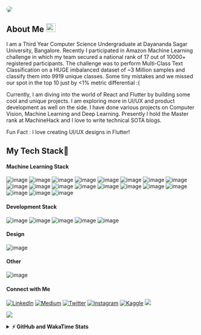 <img style="border-radius:30px" src="https://raw.githubusercontent.com/nakshatrasinghh/nakshatrasinghh/master/readme.jpg">

## About Me <img src="https://media.giphy.com/media/hvRJCLFzcasrR4ia7z/giphy.gif" width="25px" height="23px">
I am a Third Year Computer Science Undergraduate at Dayananda Sagar University, Bangalore.
Recently I participated in Amazon Machine Learning challenge in which my team secured a national rank of 17 out of 10000+ registered participants. The challenge was to perform Multi-Class Text Classification on a HUGE imbalanced dataset of ~3 Million samples and classify them into 9919 unique classes.
Some tiny mistakes and we missed our spot in the top 10 just by <1% metric differential :(
<br>

Currently, I am diving into the world of React and Flutter by building some cool and unique projects. I am exploring more in UI/UX and product development as well on the side. I have done various projects on Computer Vision, Machine Learning and Deep Learning.
Presently I hold the Master rank at MachineHack and I love to write technical SOTA blogs.
</br>

Fun Fact : I love creating UI/UX designs in Flutter!

## My Tech Stack🚀
#### Machine Learning Stack
![image](https://img.shields.io/badge/Python-3776AB?style=for-the-badge&logo=python&logoColor=white)
![image](https://img.shields.io/badge/pandas%20-%23150458.svg?&style=for-the-badge&logo=pandas&logoColor=white)
![image](https://img.shields.io/badge/numpy%20-%23013243.svg?&style=for-the-badge&logo=numpy&logoColor=white)
![image](https://img.shields.io/badge/Jupyter-F37626.svg?&style=for-the-badge&logo=Jupyter&logoColor=white)
![image](https://img.shields.io/badge/OpenCV-27338e?style=for-the-badge&logo=OpenCV&logoColor=white)
![image](https://img.shields.io/badge/Keras-D00000?style=for-the-badge&logo=Keras&logoColor=white)
![image](https://img.shields.io/badge/TensorFlow-FF6F00?style=for-the-badge&logo=TensorFlow&logoColor=white)
![image](https://img.shields.io/badge/PyTorch-EE4C2C?style=for-the-badge&logo=PyTorch&logoColor=white)
![image](https://img.shields.io/badge/scikit_learn-F7931E?style=for-the-badge&logo=scikit-learn&logoColor=white)
![image](https://img.shields.io/badge/Streamlit-FF4B4B?style=for-the-badge&logo=Streamlit&logoColor=white)
![image](https://img.shields.io/badge/Plotly-239120?style=for-the-badge&logo=plotly&logoColor=white)
![image](https://img.shields.io/badge/PyTorch-Lightning-792EE5?style=for-the-badge&logo=PyTorch-Lightning&logoColor=white)
![image](https://img.shields.io/badge/MySQL-00000F?style=for-the-badge&logo=mysql&logoColor=white)
![image](https://img.shields.io/badge/Flask-000000?style=for-the-badge&logo=flask&logoColor=white)
![image](https://img.shields.io/badge/Django-092E20?style=for-the-badge&logo=django&logoColor=white)
![image](https://img.shields.io/badge/Docker-2CA5E0?style=for-the-badge&logo=docker&logoColor=white)
![image](https://img.shields.io/badge/DVC-945DD6?style=for-the-badge&logo=dataversioncontrol&logoColor=white)
![image](https://img.shields.io/badge/Heroku-430098?style=for-the-badge&logo=heroku&logoColor=white)
![image](https://img.shields.io/badge/Vercel-000000?style=for-the-badge&logo=vercel&logoColor=white)

#### Development Stack
![image](https://img.shields.io/badge/HTML5-E34F26?style=for-the-badge&logo=html5&logoColor=white)
![image](https://img.shields.io/badge/CSS3-1572B6?style=for-the-badge&logo=css3&logoColor=white)
![image](https://img.shields.io/badge/Tailwind_CSS-38B2AC?style=for-the-badge&logo=tailwind-css&logoColor=white)
![image](https://img.shields.io/badge/Dart-0175C2?style=for-the-badge&logo=dart&logoColor=white)
![image](https://img.shields.io/badge/Flutter-02569B?style=for-the-badge&logo=flutter&logoColor=white)
<!-- ![image](https://img.shields.io/badge/JavaScript-F7DF1E?style=for-the-badge&logo=javascript&logoColor=black) -->
<!-- ![image](https://img.shields.io/badge/Bootstrap-563D7C?style=for-the-badge&logo=bootstrap&logoColor=white) -->
#### Design
![image](https://img.shields.io/badge/Figma-F24E1E?style=for-the-badge&logo=figma&logoColor=white)
<!-- ![image](https://img.shields.io/badge/Canva-%2300C4CC.svg?&style=for-the-badge&logo=Canva&logoColor=white) -->
#### Other
![image](https://img.shields.io/badge/C-00599C?style=for-the-badge&logo=c&logoColor=white)
<!-- ![image](https://img.shields.io/badge/Java-ED8B00?style=for-the-badge&logo=java&logoColor=white) -->
#### Connect with Me
<p align="left">
<a target="_blank"href="https://www.linkedin.com/in/nakshatrasinghh/"><img alt="LinkedIn" src="https://img.shields.io/badge/linkedin-%230077B5.svg?style=for-the-badge&logo=linkedin&logoColor=white"/></a>
<a target="_blank"href="https://nakshatrasinghh.medium.com"><img alt="Medium" src="https://img.shields.io/badge/Medium-%23000000.svg?style=for-the-badge&logo=Medium&logoColor=white"/></a>
<a target="_blank"href="https://twitter.com/iamnakshatraa"><img alt="Twitter" src="https://img.shields.io/badge/Twitter-%231DA1F2.svg?style=for-the-badge&logo=Twitter&logoColor=white"/></a>
<a target="_blank"href="https://www.instagram.com/nakshatraa.singhh/">	<img alt="Instagram" src="https://img.shields.io/badge/Instagram-%23E4405F.svg?style=for-the-badge&logo=Instagram&logoColor=white"/></a>
<a target="_blank"href="https://www.kaggle.com/nakshatrasingh">	<img alt="Kaggle" src="https://img.shields.io/badge/Kaggle-20BEFF?style=for-the-badge&logo=Kaggle&logoColor=white"/></a>
<a target="_blank"href="https://www.hackerearth.com/@nakshatra18"> <img src="https://img.shields.io/badge/HackerEarth-%232C3454.svg?&style=for-the-badge&logo=HackerEarth&logoColor=Blue"></a>
</p>
</p>



![](https://github-readme-streak-stats.herokuapp.com?user=nakshatrasinghh&theme=dracula&hide_border=true)


<details>	
  <summary><b>⚡ GitHub and WakaTime Stats</b></summary>
<img src="https://github-readme-stats-pvt.nakshatrasinghh.vercel.app/api?username=nakshatrasinghh&show_icons=true&theme=material-palenight&layout=compact&count_private=true" />

<!--START_SECTION:waka-->
<!--END_SECTION:waka-->

*NOTE: Top languages does not indicate my skill level or anything like that. It is just a metric of which languages have been hosted by me on GitHub based on the usage across repositories. There are others which I haven't put up on GitHub.*

</details>
